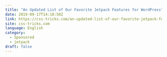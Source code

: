 ```yaml
---
title: "An Updated List of Our Favorite Jetpack Features for WordPress"
date: 2019-09-17T14:18:50Z
link: https://css-tricks.com/an-updated-list-of-our-favorite-jetpack-features-for-wordpress/?utm_medium=RSS&utm_source=news.12bit.vn
site: css-tricks.com
language: English
category:
  - Sponsored
  - jetpack
draft: false
---
```

